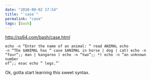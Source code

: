 ```yaml
---
date: "2010-09-02 17:54"
title: "`case`"
permalink: "case"
tags: [bash]
---
```


<a href="http://ss64.com/bash/case.html">http://ss64.com/bash/case.html</a>

<code><pre>echo -n “Enter the name of an animal: “
read ANIMAL
echo -n “The $ANIMAL has “
case $ANIMAL in
horse | dog | cat) echo -n “four”;;
man | kangaroo ) echo -n “two”;;
*) echo -n “an unknown number of”;;
esac
echo ” legs.”`</pre></code>

Ok, gotta start learning this sweet syntax.
